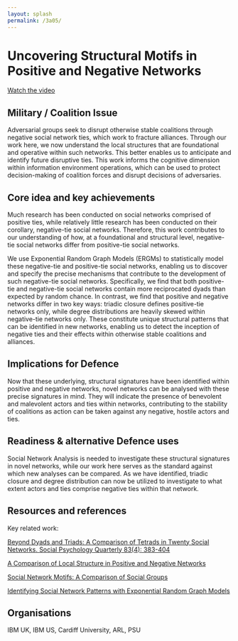 ```yaml
---
layout: splash
permalink: /3a05/
---
```


# Uncovering Structural Motifs in Positive and Negative Networks

[Watch the video](https://ibm.box.com/s/sdknt61bfpvaseboh6wtbfcv3vass5o7)

## Military / Coalition Issue
Adversarial groups seek to disrupt otherwise stable coalitions through negative social network ties, which work to fracture alliances. Through our work here, we now understand the local structures that are foundational and operative within such networks. This better enables us to anticipate and identify future disruptive ties. This work informs the cognitive dimension within information environment operations, which can be used to protect decision-making of coalition forces and disrupt decisions of adversaries.

## Core idea and key achievements
Much research has been conducted on social networks comprised of positive ties, while relatively little research has been conducted on their corollary, negative-tie social networks. Therefore, this work contributes to our understanding of how, at a foundational and structural level, negative-tie social networks differ from positive-tie social networks.

We use Exponential Random Graph Models (ERGMs) to statistically model these negative-tie and positive-tie social networks, enabling us to discover and specify the precise mechanisms that contribute to the development of such negative-tie social networks. Specifically, we find that both positive-tie and negative-tie social networks contain more reciprocated dyads than expected by random chance. In contrast, we find that positive and negative networks differ in two key ways: triadic closure defines positive-tie networks only, while degree distributions are heavily skewed within negative-tie networks only. These constitute unique structural patterns that can be identified in new networks, enabling us to detect the inception of negative ties and their effects within otherwise stable coalitions and alliances.


## Implications for Defence
Now that these underlying, structural signatures have been identified within positive and negative networks, novel networks can be analysed with these precise signatures in mind. They will indicate the presence of benevolent and malevolent actors and ties within networks, contributing to the stability of coalitions as action can be taken against any negative, hostile actors and ties. 

## Readiness & alternative Defence uses
Social Network Analysis is needed to investigate these structural signatures in novel networks, while our work here serves as the standard against which new analyses can be compared. As we have identified, triadic closure and degree distribution can now be utilized to investigate to what extent actors and ties comprise negative ties within that network.
<!-- ![image info](/dais/achievements/images/1a02_figure1.jpg) -->

## Resources and references
Key related work: 

[Beyond Dyads and Triads: A Comparison of Tetrads in Twenty Social Networks. Social Psychology Quarterly 83(4): 383-404](https://journals.sagepub.com/doi/10.1177/0190272520944151)

[A Comparison of Local Structure in Positive and Negative Networks](https://dais-ita.org/node/5477)

[Social Network Motifs: A Comparison of Social Groups](https://dais-ita.org/node/1500) 

[Identifying Social Network Patterns with Exponential Random Graph Models](https://dais-ita.org/node/5444)

## Organisations
IBM UK, IBM US, Cardiff University, ARL, PSU
